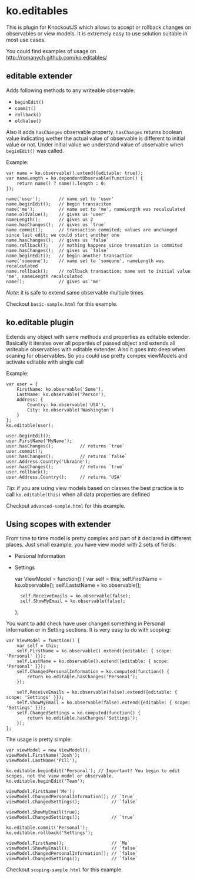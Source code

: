 ﻿ko.editables
============
This is plugin for KnockoutJS which allows to accept or rollback changes on observables or view models.
It is extremely easy to use solution suitable in most use cases.

You could find examples of usage on http://romanych.github.com/ko.editables/

editable extender
-----------------

Adds following methods to any writeable observable:

* `beginEdit()`
* `commit()`
* `rollback() `
* `oldValue() `

Also it adds `hasChanges` observable property.
`hasChanges` returns boolean value indicating wether the actual value of observable is different to initial value or not.
Under initial value we understand value of ubservable when `beginEdit()` was called.

Example: 

    var name = ko.observable().extend({editable: true});
    var nameLength = ko.dependentObservable(function() {
        return name() ? name().length : 0;
    });

    name('user');       // name set to 'user'
    name.beginEdit();   // begin transaciton
    name('me');         // name set to 'me', nameLength was recalculated
	name.oldValue(); 	// gives us 'user'
    nameLength();       // gives us 2
    name.hasChanges();  // gives us `true`
    name.commit();      // transaction commited; values are unchanged since last edit; we could start another one
    name.hasChanges();  // gives us `false`
    name.rollback();    // nothing happens since transation is commited
    name.hasChanges();  // gives us `false`
    name.beginEdit();   // begin another transaction
    name('someone');    // name set to 'someone', nameLength was recalculated
    name.rollback();    // rollback transaction; name set to initial value 'me', nameLength recalculated
    name();             // gives us 'me'

*Note*: it is safe to extend same observable multiple times

Checkout `basic-sample.html` for this example.

ko.editable plugin
------------------

Extends any object with same methods and properties as editable extender.
Basically it iterates over all poperties of passed object and extends all writeable observables with editable extender.
Also it goes into deep when scaning for observables. So you could use pretty compex viewModels and activate editable with single call

Example:

    var user = {
        FirstName: ko.observable('Some'),
        LastName: ko.observable('Person'),
        Address: {
            Country: ko.observable('USA'),
            City: ko.observable('Washington')
        }
    };
    ko.editable(user);

    user.beginEdit();
    user.FirstName('MyName');
    user.hasChanges();          // returns `true`
    user.commit();
    user.hasChanges();          // returns `false`
    user.Address.Country('Ukraine');
    user.hasChanges();          // returns `true`
    user.rollback();
    user.Address.Country();     // returns 'USA'

*Tip*: if you are using view models based on classes the best practice is to call
`ko.editable(this)` when all data properties are defined

Checkout `advanced-sample.html` for this example.

Using scopes with extender
--------------------------

From time to time model is pretty complex and part of it declared in different places. Just small example, you have view model with 2 sets of fields:
* Personal Information
* Settings

	var ViewModel = function() {
		var self = this;
		self.FirstName = ko.observable();
		self.LaststName = ko.observable();
		
		self.ReceiveEmails = ko.observable(false);
		self.ShowMyEmail = ko.observable(false);
	};

You want to add check have user changed something in Personal information or in Setting sections. It is very easy to do with scoping:

	var ViewModel = function() {
		var self = this;
		self.FirstName = ko.observable().extend({editable: { scope: 'Personal' }});
		self.LastName = ko.observable().extend({editable: { scope: 'Personal' }});
		self.ChangedPersonalInformation = ko.computed(function() {
			return ko.editable.hasChanges('Personal');
		});
		
		self.ReceiveEmails = ko.observable(false).extend({editable: { scope: 'Settings' }});
		self.ShowMyEmail = ko.observable(false).extend({editable: { scope: 'Settings' }});
		self.ChangedSettings = ko.computed(function() {
			return ko.editable.hasChanges('Settings');
		});
	};

The usage is pretty simple:

	var viewModel = new ViewModel();
	viewModel.FirstName('Josh');
	viewModel.LastName('Pill');
	
	ko.editable.beginEdit('Personal'); // Important! You begin to edit scopes, not the view model or observable.
	ko.editable.beginEdit('Team');
	
	viewModel.FirstName('Me');
	viewModel.ChangedPersonalInformation(); // `true`
	viewModel.ChangedSettings();            // `false`

	viewModel.ShowMyEmail(true); 
	viewModel.ChangedSettings();            // `true`
	
	ko.editable.commit('Personal');
	ko.editable.rollback('Settings');
	
	viewModel.FirstName();                  // `Me`
	viewModel.ShowMyEmail();                // `false`
	viewModel.ChangedPersonalInformation(); // `false`
	viewModel.ChangedSettings();            // `false`
	
Checkout `scoping-sample.html` for this example.